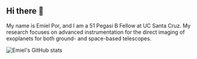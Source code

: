 ## Hi there 👋

My name is Emiel Por, and I am a 51 Pegasi B Fellow at UC Santa Cruz. My research focuses on advanced instrumentation for the direct imaging of exoplanets for both ground- and space-based telescopes.

![Emiel's GitHub stats](https://github-readme-stats.vercel.app/api?username=ehpor&show_icons=true&theme=transparent&hide_rank=true&custom_title=Github%20Stats)
